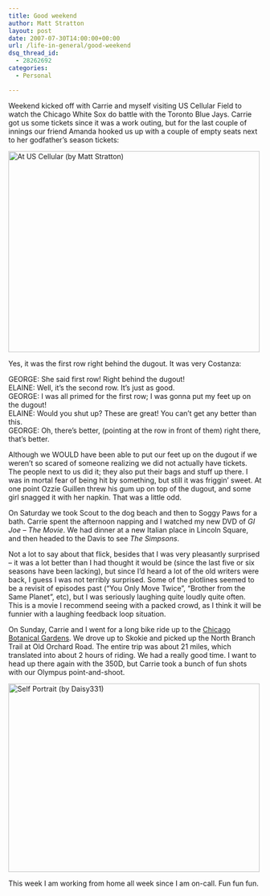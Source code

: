 ```yaml
---
title: Good weekend
author: Matt Stratton
layout: post
date: 2007-07-30T14:00:00+00:00
url: /life-in-general/good-weekend
dsq_thread_id:
  - 28262692
categories:
  - Personal

---
```

Weekend kicked off with Carrie and myself visiting US Cellular Field to watch the Chicago White Sox do battle with the Toronto Blue Jays. Carrie got us some tickets since it was a work outing, but for the last couple of innings our friend Amanda hooked us up with a couple of empty seats next to her godfather&#8217;s season tickets:

[<img width="500" height="400" src="http://static.flickr.com/1275/922242391_1042ab3d6e.jpg" title="At US Cellular (by Matt Stratton)" alt="At US Cellular (by Matt Stratton)" />][1]

Yes, it was the first row right behind the dugout. It was very Costanza:

GEORGE: She said first row! Right behind the dugout!  
ELAINE: Well, it&#8217;s the second row. It&#8217;s just as good.  
GEORGE: I was all primed for the first row; I was gonna put my feet up on the dugout!  
ELAINE: Would you shut up? These are great! You can&#8217;t get any better than this.  
GEORGE: Oh, there&#8217;s better, (pointing at the row in front of them) right there, that&#8217;s better.

Although we WOULD have been able to put our feet up on the dugout if we weren&#8217;t so scared of someone realizing we did not actually have tickets. The people next to us did it; they also put their bags and stuff up there. I was in mortal fear of being hit by something, but still it was friggin&#8217; sweet. At one point Ozzie Guillen threw his gum up on top of the dugout, and some girl snagged it with her napkin. That was a little odd.

On Saturday we took Scout to the dog beach and then to Soggy Paws for a bath. Carrie spent the afternoon napping and I watched my new DVD of _GI Joe &#8211; The Movie_. We had dinner at a new Italian place in Lincoln Square, and then headed to the Davis to see _The Simpsons_. 

Not a lot to say about that flick, besides that I was very pleasantly surprised &#8211; it was a lot better than I had thought it would be (since the last five or six seasons have been lacking), but since I&#8217;d heard a lot of the old writers were back, I guess I was not terribly surprised. Some of the plotlines seemed to be a revisit of episodes past (&#8220;You Only Move Twice&#8221;, &#8220;Brother from the Same Planet&#8221;, etc), but I was seriously laughing quite loudly quite often. This is a movie I recommend seeing with a packed crowd, as I think it will be funnier with a laughing feedback loop situation.

On Sunday, Carrie and I went for a long bike ride up to the [Chicago Botanical Gardens][2]. We drove up to Skokie and picked up the North Branch Trail at Old Orchard Road. The entire trip was about 21 miles, which translated into about 2 hours of riding. We had a really good time. I want to head up there again with the 350D, but Carrie took a bunch of fun shots with our Olympus point-and-shoot.

[<img width="500" height="375" src="http://static.flickr.com/1045/953608580_fd083357bc.jpg" title="Self Portrait (by Daisy331)" alt="Self Portrait (by Daisy331)" />][3]

This week I am working from home all week since I am on-call. Fun fun fun.

 [1]: http://www.flickr.com/photos/mugsy/922242391/ "At US Cellular (by Matt Stratton)"
 [2]: http://www.flickr.com/photos/daisy331/tags/chicagobotanicalgardens/
 [3]: http://www.flickr.com/photos/daisy331/953608580/ "Self Portrait (by Daisy331)"